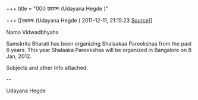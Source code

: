 +++
title = "000 उदयनः (Udayana Hegde )"

+++
[[उदयनः (Udayana Hegde )	2011-12-11, 21:15:23 [Source](https://groups.google.com/g/bvparishat/c/-LKWt1hiC4U)]]



  

Namo Vidwadbhyaha



Samskrita Bharati has been organizing Shalaakaa Pareekshaa from the past 6 years. This year Shalaaka Pareekshaa will be organized in Bangalore on 8 Jan, 2012.  



Subjects and other Info attached.

  
--  
  
  
Udayana Hegde  
  

